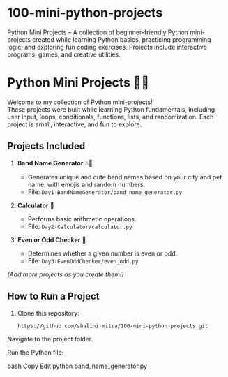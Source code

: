 # 100-mini-python-projects
Python Mini Projects – A collection of beginner-friendly Python mini-projects created while learning Python basics, practicing programming logic, and exploring fun coding exercises. Projects include interactive programs, games, and creative utilities.

# Python Mini Projects 🐍✨

Welcome to my collection of Python mini-projects!  
These projects were built while learning Python fundamentals, including user input, loops, conditionals, functions, lists, and randomization. Each project is small, interactive, and fun to explore.  

## Projects Included
1. **Band Name Generator** 🎶🐾  
   - Generates unique and cute band names based on your city and pet name, with emojis and random numbers.  
   - File: `Day1-BandNameGenerator/band_name_generator.py`  

2. **Calculator** 🧮  
   - Performs basic arithmetic operations.  
   - File: `Day2-Calculator/calculator.py`  

3. **Even or Odd Checker** 🔢  
   - Determines whether a given number is even or odd.  
   - File: `Day3-EvenOddChecker/even_odd.py`  

*(Add more projects as you create them!)*  

## How to Run a Project
1. Clone this repository:  
   ```bash
   https://github.com/shalini-mitra/100-mini-python-projects.git
Navigate to the project folder.

Run the Python file:

bash
Copy
Edit
python band_name_generator.py
